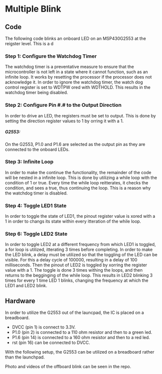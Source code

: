 # Multiple Blink

## Code

The following code blinks an onboard LED on an MSP430G2553 at the reigster level. This is a d

### Step 1: Configure the Watchdog Timer

The watchdog timer is a preventative measure to ensure that the microcontroller is not left in a state where it cannot function, such as an infinite loop. It works by resetting the processor if the processor does not acknowledge it. In order to ignore the watchdog timer, the watch dog control register is set to WDTPW ored with WDTHOLD. This results in the watchdog timer being disabled. 

### Step 2: Configure Pin #.# to the Output Direction

In order to drive an LED, the registers must be set to output. This is done by setting the direction register values to 1 by orring it with a 1.

##### G2553: 

On the G2553, P1.0 and P1.6 are selected as the output pin as they are connected to the onboard LEDs.

### Step 3: Infinite Loop

In order to make the continue the functionality, the remainder of the code will be nested in a infinite loop. This is done by utilizing a while loop with the condition of 1 or true. Every time the while loop reitterates, it checks the condition, and sees a true, thus continuing the loop. This is a reason why the watchdog timer is disabled.

### Step 4: Toggle LED1 State

In order to toggle the state of LED1, the pinout register value is xored with a 1 in order to changs its state within every itteration of the while loop. 

### Step 6: Toggle LED2 State

In order to toggle LED2 at a different frequency from which LED1 is toggled, a for loop is utilized, itterating 3 times before completing.  In order to make the LED blink, a delay must be utilized so that the toggling of the LED can be visible. For this a delay cycle of 100000, resulting in a delay of 100 milliseconds. Then the pinout of LED2 is toggled by xorring the register value with a 1. The toggle is done 3 times withing the loops, and then returns to the begginging of the while loop. This results in LED2 blinking 3 times for every 1 time LED 1 blinks, changing the frequency at which the LED1 and LED2 blink.

## Hardware

In order to utilize the G2553 out of the launcpad, the IC is placed on a breadboard. 

- DVCC (pin 1) is connect to 3.3V. 
- P1.0 (pin 2) is connected to a 110 ohm resistor and then to a green led.
- P1.6 (pin 14) is connected to a 160 ohm resistor and then to a red led.
- rst (pin 16) can be connected to DVCC.

With the following setup, the G2553 can be utilized on a breadboard rather than the launchpad.

Photo and videos of the offboard blink can be seen in the repo.
